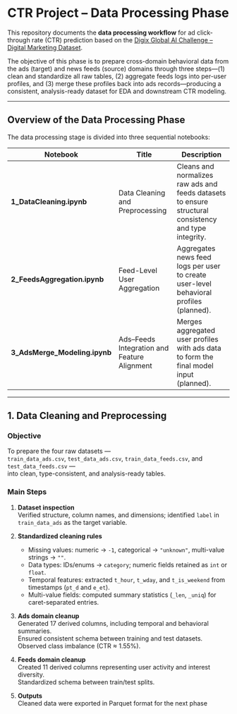 # CTR Project – Data Processing Phase

This repository documents the **data processing workflow** for ad click-through rate (CTR) prediction based on the [Digix Global AI Challenge – Digital Marketing Dataset](https://www.kaggle.com/datasets/xiaojiu1414/digix-global-ai-challenge).

The objective of this phase is to prepare cross-domain behavioral data from the ads (target) and news feeds (source) domains through three steps—(1) clean and standardize all raw tables, (2) aggregate feeds logs into per-user profiles, and (3) merge these profiles back into ads records—producing a consistent, analysis-ready dataset for EDA and downstream CTR modeling.

---

## Overview of the Data Processing Phase

The data processing stage is divided into three sequential notebooks:

| Notebook | Title | Description |
|-----------|--------|-------------|
| **1_DataCleaning.ipynb** | Data Cleaning and Preprocessing | Cleans and normalizes raw ads and feeds datasets to ensure structural consistency and type integrity. |
| **2_FeedsAggregation.ipynb** | Feed-Level User Aggregation | Aggregates news feed logs per user to create user-level behavioral profiles (planned). |
| **3_AdsMerge_Modeling.ipynb** | Ads–Feeds Integration and Feature Alignment | Merges aggregated user profiles with ads data to form the final model input (planned). |



---

## 1. Data Cleaning and Preprocessing

### Objective
To prepare the four raw datasets —  
`train_data_ads.csv`, `test_data_ads.csv`, `train_data_feeds.csv`, and `test_data_feeds.csv` —  
into clean, type-consistent, and analysis-ready tables.

### Main Steps
1. **Dataset inspection**  
   Verified structure, column names, and dimensions; identified `label` in `train_data_ads` as the target variable.

2. **Standardized cleaning rules**  
   - Missing values: numeric → `-1`, categorical → `"unknown"`, multi-value strings → `""`.  
   - Data types: IDs/enums → `category`; numeric fields retained as `int` or `float`.  
   - Temporal features: extracted `t_hour`, `t_wday`, and `t_is_weekend` from timestamps (`pt_d` and `e_et`).  
   - Multi-value fields: computed summary statistics (`_len`, `_uniq`) for caret-separated entries.

3. **Ads domain cleanup**  
   Generated 17 derived columns, including temporal and behavioral summaries.  
   Ensured consistent schema between training and test datasets.  
   Observed class imbalance (CTR ≈ 1.55%).

4. **Feeds domain cleanup**  
   Created 11 derived columns representing user activity and interest diversity.  
   Standardized schema between train/test splits.  

5. **Outputs**  
   Cleaned data were exported in Parquet format for the next phase
